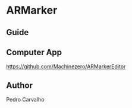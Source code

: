 # ARMarker

## Guide

## Computer App
https://github.com/Machinezero/ARMarkerEditor

## Author

Pedro Carvalho
